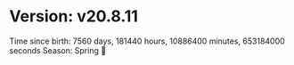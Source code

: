 # Version: v20.8.11
Time since birth: 7560 days, 181440 hours, 10886400 minutes, 653184000 seconds
Season: Spring 🌸
